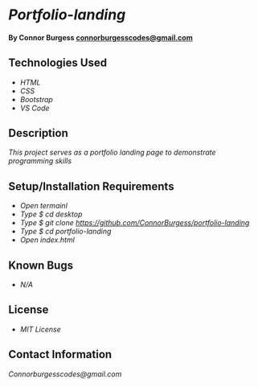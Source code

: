 # _Portfolio-landing_

#### By Connor Burgess <connorburgesscodes@gmail.com> 

## Technologies Used

* _HTML_ 
* _CSS_
* _Bootstrap_
* _VS Code_


## Description

_This project serves as a portfolio landing page to demonstrate programming skills_


## Setup/Installation Requirements
* _Open termainl_
* _Type $ cd desktop_
* _Type $ git clone https://github.com/ConnorBurgess/portfolio-landing_
* _Type $ cd portfolio-landing_
* _Open index.html_


## Known Bugs

* _N/A_

## License

* _MIT License_

## Contact Information

_Connorburgesscodes@gmail.com_